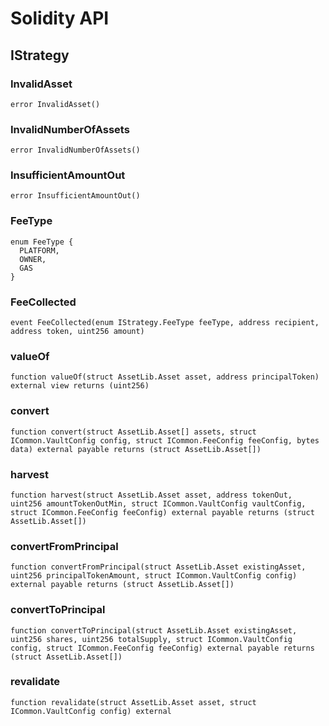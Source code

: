 # Solidity API

## IStrategy

### InvalidAsset

```solidity
error InvalidAsset()
```

### InvalidNumberOfAssets

```solidity
error InvalidNumberOfAssets()
```

### InsufficientAmountOut

```solidity
error InsufficientAmountOut()
```

### FeeType

```solidity
enum FeeType {
  PLATFORM,
  OWNER,
  GAS
}
```

### FeeCollected

```solidity
event FeeCollected(enum IStrategy.FeeType feeType, address recipient, address token, uint256 amount)
```

### valueOf

```solidity
function valueOf(struct AssetLib.Asset asset, address principalToken) external view returns (uint256)
```

### convert

```solidity
function convert(struct AssetLib.Asset[] assets, struct ICommon.VaultConfig config, struct ICommon.FeeConfig feeConfig, bytes data) external payable returns (struct AssetLib.Asset[])
```

### harvest

```solidity
function harvest(struct AssetLib.Asset asset, address tokenOut, uint256 amountTokenOutMin, struct ICommon.VaultConfig vaultConfig, struct ICommon.FeeConfig feeConfig) external payable returns (struct AssetLib.Asset[])
```

### convertFromPrincipal

```solidity
function convertFromPrincipal(struct AssetLib.Asset existingAsset, uint256 principalTokenAmount, struct ICommon.VaultConfig config) external payable returns (struct AssetLib.Asset[])
```

### convertToPrincipal

```solidity
function convertToPrincipal(struct AssetLib.Asset existingAsset, uint256 shares, uint256 totalSupply, struct ICommon.VaultConfig config, struct ICommon.FeeConfig feeConfig) external payable returns (struct AssetLib.Asset[])
```

### revalidate

```solidity
function revalidate(struct AssetLib.Asset asset, struct ICommon.VaultConfig config) external
```

